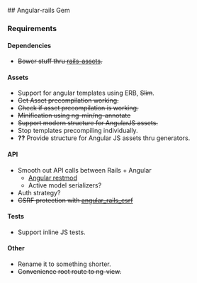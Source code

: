 ## Angular-rails Gem

### Requirements

#### Dependencies
* ~~Bower stuff thru [rails-assets](https://rails-assets.org/).~~

#### Assets
* Support for angular templates using ERB, ~~Slim~~.
* ~~Get Asset precompilation working.~~
* ~~Check if asset precompilation is working.~~
* ~~Minification using ng-min/ng-annotate~~
* ~~Support modern structure for AngularJS assets.~~
* Stop templates precompiling individually.
* __??__ Provide structure for Angular JS assets thru generators.

#### API
* Smooth out API calls between Rails + Angular
  - [Angular restmod](https://github.com/platanus/angular-restmod)
  - Active model serializers?
* Auth strategy?
* ~~CSRF protection with [angular_rails_csrf](https://github.com/jsanders/angular_rails_csrf)~~

#### Tests
* Support inline JS tests.

#### Other
* Rename it to something shorter.
* ~~Convenience root route to ng-view.~~
